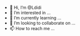 - 👋 Hi, I’m @Ldidi
- 👀 I’m interested in ...
- 🌱 I’m currently learning ...
- 💞️ I’m looking to collaborate on ...
- 📫 How to reach me ...

<!---
Ldidi/Ldidi is a ✨ special ✨ repository because its `README.md` (this file) appears on your GitHub profile.
You can click the Preview link to take a look at your changes.
--->
